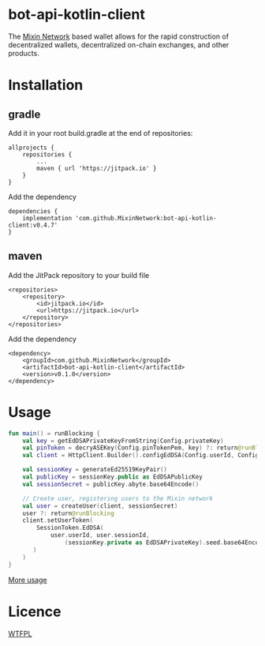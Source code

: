 # bot-api-kotlin-client
The [Mixin Network](https://mixin.one/) based wallet allows for the rapid construction of decentralized wallets, decentralized on-chain exchanges, and other products.

# Installation

## gradle
Add it in your root build.gradle at the end of repositories:
```
allprojects {
    repositories {
        ...
        maven { url 'https://jitpack.io' }
    }
}
```
Add the dependency
```
dependencies {
    implementation 'com.github.MixinNetwork:bot-api-kotlin-client:v0.4.7'
}
```

## maven
Add the JitPack repository to your build file
```
<repositories>
    <repository>
        <id>jitpack.io</id>
        <url>https://jitpack.io</url>
    </repository>
</repositories>
```
Add the dependency
```
<dependency>
    <groupId>com.github.MixinNetwork</groupId>
    <artifactId>bot-api-kotlin-client</artifactId>
    <version>v0.1.0</version>
</dependency>
```

# Usage
```kotlin 
fun main() = runBlocking {
    val key = getEdDSAPrivateKeyFromString(Config.privateKey)
    val pinToken = decryASEKey(Config.pinTokenPem, key) ?: return@runBlocking
    val client = HttpClient.Builder().configEdDSA(Config.userId, Config.sessionId, key).build()

    val sessionKey = generateEd25519KeyPair()
    val publicKey = sessionKey.public as EdDSAPublicKey
    val sessionSecret = publicKey.abyte.base64Encode()

    // Create user, registering users to the Mixin network
    val user = createUser(client, sessionSecret)
    user ?: return@runBlocking
    client.setUserToken(
        SessionToken.EdDSA(
            user.userId, user.sessionId,
                (sessionKey.private as EdDSAPrivateKey).seed.base64Encode()
       )
    )
}
```
[More usage](https://github.com/MixinNetwork/bot-api-kotlin-client/blob/main/samples/src/main/java/jvmMain/kotlin/Sample.kt)

# Licence
[WTFPL](http://www.wtfpl.net/txt/copying/)
